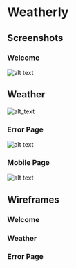 # Weatherly


## Screenshots

### Welcome

![alt text](images/README-images/screencapture-localhost-8080-1519681477798.png "Welcome Page")

## Weather
![alt_text](images/README-images/screencapture-localhost-8080-1519681338764.png "Weather Page")

### Error Page
![alt text](images/README-images/screencapture-localhost-8080-1519681433968.png "Erroer Page")

### Mobile Page
![alt text](images/README-images/screencapture-localhost-8080-1519681402828.png=400x1000 "Mobile Page")

## Wireframes

### Welcome

### Weather

### Error Page

